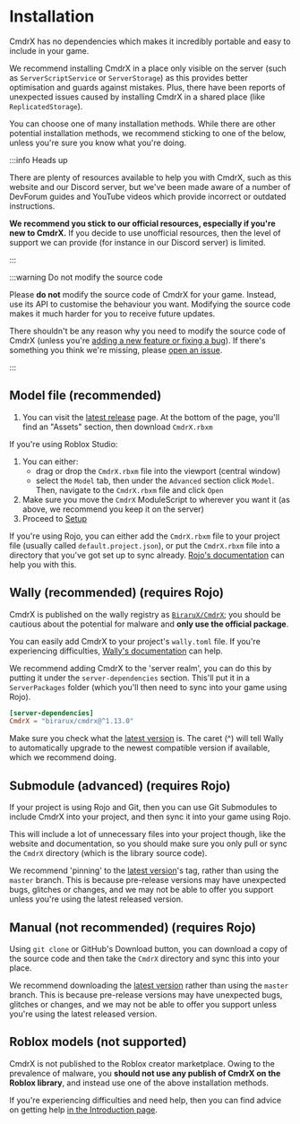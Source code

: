 # Installation

CmdrX has no dependencies which makes it incredibly portable and easy to include in your game.

We recommend installing CmdrX in a place only visible on the server (such as `ServerScriptService` or `ServerStorage`) as this provides better optimisation and guards against mistakes. Plus, there have been reports of unexpected issues caused by installing CmdrX in a shared place (like `ReplicatedStorage`).

You can choose one of many installation methods. While there are other potential installation methods, we recommend sticking to one of the below, unless you're sure you know what you're doing.

:::info Heads up

There are plenty of resources available to help you with CmdrX, such as this website and our Discord server, but we've been made aware of a number of DevForum guides and YouTube videos which provide incorrect or outdated instructions.

**We recommend you stick to our official resources, especially if you're new to CmdrX.** If you decide to use unofficial resources, then the level of support we can provide (for instance in our Discord server) is limited.

:::

:::warning Do not modify the source code

Please **do not** modify the source code of CmdrX for your game. Instead, use its API to customise the behaviour you want. Modifying the source code makes it much harder for you to receive future updates.

There shouldn't be any reason why you need to modify the source code of CmdrX (unless you're [adding a new feature or fixing a bug](/docs/contribute)). If there's something you think we're missing, please [open an issue](https://github.com/BiraruX/CmdrX/issues).

:::

## Model file (recommended)

1. You can visit the [latest release](https://github.com/BiraruX/CmdrX/releases/latest) page. At the bottom of the page, you'll find an "Assets" section, then download `CmdrX.rbxm`

If you're using Roblox Studio:

1. You can either:
   - drag or drop the `CmdrX.rbxm` file into the viewport (central window)
   - select the `Model` tab, then under the `Advanced` section click `Model`. Then, navigate to the `CmdrX.rbxm` file and click `Open`
2. Make sure you move the `CmdrX` ModuleScript to wherever you want it (as above, we recommend you keep it on the server)
3. Proceed to [Setup](/docs/setup)

If you're using Rojo, you can either add the `CmdrX.rbxm` file to your project file (usually called `default.project.json`), or put the `CmdrX.rbxm` file into a directory that you've got set up to sync already. [Rojo's documentation](https://rojo.space) can help you with this.

## Wally (recommended) (requires Rojo)

CmdrX is published on the wally registry as [`BiraruX/CmdrX`](https://wally.run/package/birarux/cmdrx); you should be cautious about the potential for malware and **only use the official package**.

You can easily add CmdrX to your project's `wally.toml` file. If you're experiencing difficulties, [Wally's documentation](https://github.com/UpliftGames/wally#manifest-format) can help.

We recommend adding CmdrX to the 'server realm', you can do this by putting it under the `server-dependencies` section. This'll put it in a `ServerPackages` folder (which you'll then need to sync into your game using Rojo).

```toml
[server-dependencies]
CmdrX = "birarux/cmdrx@^1.13.0"
```

Make sure you check what the [latest version](https://github.com/BiraruX/CmdrX/releases/latest) is. The caret (^) will tell Wally to automatically upgrade to the newest compatible version if available, which we recommend doing.

## Submodule (advanced) (requires Rojo)

If your project is using Rojo and Git, then you can use Git Submodules to include CmdrX into your project, and then sync it into your game using Rojo.

This will include a lot of unnecessary files into your project though, like the website and documentation, so you should make sure you only pull or sync the `CmdrX` directory (which is the library source code).

We recommend 'pinning' to the [latest version](https://github.com/BiraruX/CmdrX/releases/latest)'s tag, rather than using the `master` branch. This is because pre-release versions may have unexpected bugs, glitches or changes, and we may not be able to offer you support unless you're using the latest released version.

## Manual (not recommended) (requires Rojo)

Using `git clone` or GitHub's Download button, you can download a copy of the source code and then take the `CmdrX` directory and sync this into your place.

We recommend downloading the [latest version](https://github.com/BiraruX/CmdrX/releases/latest) rather than using the `master` branch. This is because pre-release versions may have unexpected bugs, glitches or changes, and we may not be able to offer you support unless you're using the latest released version.

## Roblox models (not supported)

CmdrX is not published to the Roblox creator marketplace. Owing to the prevalence of malware, you **should not use any publish of CmdrX on the Roblox library**, and instead use one of the above installation methods.

If you're experiencing difficulties and need help, then you can find advice on getting help [in the Introduction page](/docs/intro).
